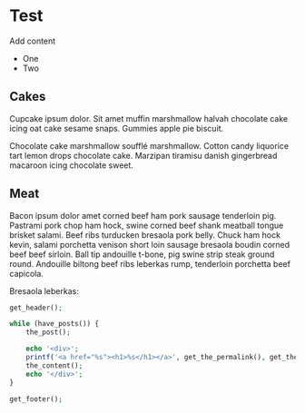 # Test
Add content
 
 * One
 * Two

## Cakes

Cupcake ipsum dolor. Sit amet muffin marshmallow halvah chocolate cake icing oat cake sesame snaps. Gummies apple pie biscuit.

Chocolate cake marshmallow soufflé marshmallow. Cotton candy liquorice tart lemon drops chocolate cake. Marzipan tiramisu danish gingerbread macaroon icing chocolate sweet.

## Meat

Bacon ipsum dolor amet corned beef ham pork sausage tenderloin pig. Pastrami pork chop ham hock, swine corned beef shank meatball tongue brisket salami. Beef ribs turducken bresaola pork belly. Chuck ham hock kevin, salami porchetta venison short loin sausage bresaola boudin corned beef beef sirloin. Ball tip andouille t-bone, pig swine strip steak ground round. Andouille biltong beef ribs leberkas rump, tenderloin porchetta beef capicola.

Bresaola leberkas:

``` php
get_header();

while (have_posts()) {
    the_post();

    echo '<div>';
    printf('<a href="%s"><h1>%s</h1></a>', get_the_permalink(), get_the_title());
    the_content();
    echo '</div>';
}

get_footer();
```
